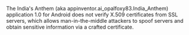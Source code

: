 The India's Anthem (aka appinventor.ai_opalfoxy83.India_Anthem) application 1.0 for Android does not verify X.509 certificates from SSL servers, which allows man-in-the-middle attackers to spoof servers and obtain sensitive information via a crafted certificate.